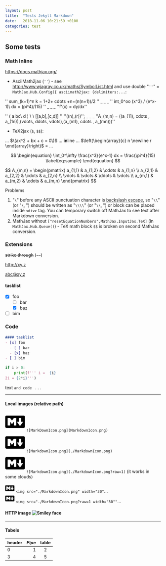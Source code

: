 ```yaml
---
layout: post
title:  "Tests Jekyll Markdown"
date:   2018-11-06 10:21:59 +0100
categories: test
---
```

Some tests
----

### Math Inline

<https://docs.mathjax.org/>

* AsciiMath2jax (`''`) - see <http://www.wjagray.co.uk/maths/SymbolList.html> and use double "`''`" = `MathJax.Hub.Config({ asciimath2jax: {delimiters:...`:

'' sum_(k=1)^n k = 1+2+ cdots +n=(n(n+1))/2 '' _ _ _ '' int_0^oo (x^3) / (e^x-1)\ dx = (pi^4)/(15) '' _ _ _ ''f'(x) = dy/dx''

 '' ( a bc\ d ) \ \  [[a,b],[c,d]] ''   ''((n),(r))''; _ _ _ 
''A_(m,n) = ((a_(11), cdots , a_(1n)),(vdots, ddots, vdots),(a_(m1), cdots , a_(mn)))''

* TeX2jax (`$`, `$$`):

...  $\(ax^2 + bx + c = 0\)$   ... **in**line ... 
$\left(\begin{array}{c}
 n \newline
 r
\end{array}\right)$
= ...

$$
\begin{equation}
  \int_0^\infty \frac{x^3}{e^x-1} dx = \frac{\pi^4}{15}
  \label{eq:sample}
\end{equation}
$$
<div>$$
A_{m,n} = 
\begin{pmatrix}
  a_{1,1} & a_{1,2} & \cdots & a_{1,n} \\
  a_{2,1} & a_{2,2} & \cdots & a_{2,n} \\
  \vdots  & \vdots  & \ddots & \vdots  \\
  a_{m,1} & a_{m,2} & \cdots & a_{m,n} 
\end{pmatrix}
$$</div>

Problems
1. "`\`" before any ASCII punctuation character is [backslash escape](https://github.github.com/gfm/#example-301), so "`\\`" (or "`\,`") should be written as "`\\\\`" (or "`\\,`") or block can be placed inside `<div>` tag. You can temporary switch off MathJax to see text after Markdown conversion.
2. MathJax without `["resetEquationNumbers",MathJax.InputJax.TeX]` (in `MathJax.Hub.Queue()`) - TeX math block `$$` is broken on second MathJax conversion.

<!-- -->

### Extensions

~~strike through~~  (`~~`)

<http://xy.z>

<abc@xy.z>

#### tasklist 
- [x] foo
  - [ ] bar
  - [x] baz
- [ ] bim

### Code

```markdown
#### tasklist 
- [x] foo
  - [ ] bar
  - [x] baz
- [ ] bim
```

````python
if i > 0:
    print(f''' i =  {i}
2i = {2*i}''')
````

text `and code ` . . .

- - - - -

#### Local images (relative path)

![MarkDownIcon.png](MarkDownIcon.png "MarkDownIcon.png")
`![MarkDownIcon.png](MarkdownIcon.png)`  
![./MarkdownIcon.png](./MarkdownIcon.png "MarkdownIcon.png")
 `![MarkdownIcon.png](./MarkdownIcon.png)`  
![MarkdownIcon.png?raw=1](MarkdownIcon.png?raw=1 "MarkdownIcon.png") `![MarkdownIcon.png](./MarkdownIcon.png?raw=1)` (it works in some clouds)

<img src="./MarkdownIcon.png" alt="MarkdownIcon" width="30" onload="alert('DOMPurify.sanitize() ERROR!');"/> `<img src="./MarkdownIcon.png" width="30"`...  
<img src="./MarkdownIcon.png?raw=1" alt="MarkdownIcon" width="30"> `<img src="./MarkdownIcon.png?raw=1 width="30""`...

#### HTTP image  ![Smiley face](https://www.wpclipart.com/smiley/wink/.cache/smile_wink.png "Smiley face")

- - - - -

#### Tabels

header | _Pipe_ | table
-------|-------:|:-----:
  0    |      1 | 2
  3    | 4      | 5
